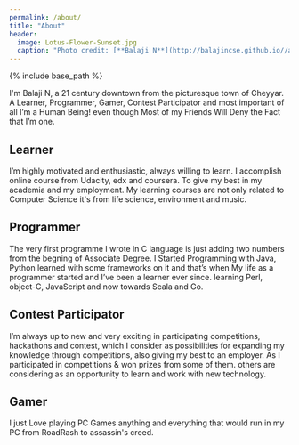 ```yaml
---
permalink: /about/
title: "About"
header:
  image: Lotus-Flower-Sunset.jpg
  caption: "Photo credit: [**Balaji N**](http://balajincse.github.io//about/)"
---
```


{% include base_path %}

I'm Balaji N, a 21 century downtown from the picturesque town of Cheyyar. A Learner, Programmer, Gamer, Contest Participator and most important of all I’m a Human Being! even though Most of my Friends Will Deny the Fact that I’m one.

<h2>Learner</h2>
I’m highly motivated and enthusiastic, always willing to learn. I accomplish online course from Udacity, edx and coursera. To give my best in my academia and my employment. My learning courses are not only related to Computer Science it's from life science, environment and music.

<h2>Programmer</h2>
The very first programme I wrote in C language is just adding two numbers from the begning of Associate Degree. I Started Programming with Java, Python learned with some frameworks on it and that’s when My life as a programmer started and I’ve been a learner ever since. learning Perl, object-C, JavaScript and now towards Scala and Go.

<h2>Contest Participator</h2>
I’m always up to new and very exciting in participating competitions, hackathons and contest, which I consider as possibilities for expanding my knowledge through competitions, also giving my best to an employer. As I participated in competitions & won prizes from some of them. others are considering as an opportunity to learn and work with new technology.

<h2>Gamer</h2>
I just Love playing PC Games anything and everything that would run in my PC from RoadRash to assassin's creed.
